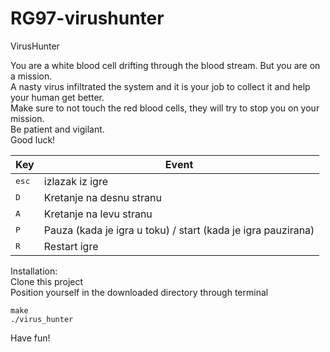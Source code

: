 # RG97-virushunter
VirusHunter

You are a white blood cell drifting through the blood stream. But you are on a mission.  
A nasty virus infiltrated the system and it is your job to collect it and help your human get better.  
Make sure to not touch the red blood cells, they will try to stop you on your mission.  
Be patient and vigilant.  
Good luck!



Key   |  Event
----- | ------
<kbd>esc</kbd> | izlazak iz igre
<kbd>D</kbd>   | Kretanje na desnu stranu
<kbd>A</kbd>   | Kretanje na levu stranu
<kbd>P</kbd>   | Pauza (kada je igra u toku) / start (kada je igra pauzirana)
<kbd>R</kbd>   | Restart igre

Installation:  
Clone this project  
Position yourself in the downloaded directory through terminal  
```
make
./virus_hunter
```
Have fun!
